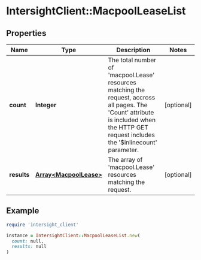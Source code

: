 # IntersightClient::MacpoolLeaseList

## Properties

| Name | Type | Description | Notes |
| ---- | ---- | ----------- | ----- |
| **count** | **Integer** | The total number of &#39;macpool.Lease&#39; resources matching the request, accross all pages. The &#39;Count&#39; attribute is included when the HTTP GET request includes the &#39;$inlinecount&#39; parameter. | [optional] |
| **results** | [**Array&lt;MacpoolLease&gt;**](MacpoolLease.md) | The array of &#39;macpool.Lease&#39; resources matching the request. | [optional] |

## Example

```ruby
require 'intersight_client'

instance = IntersightClient::MacpoolLeaseList.new(
  count: null,
  results: null
)
```

